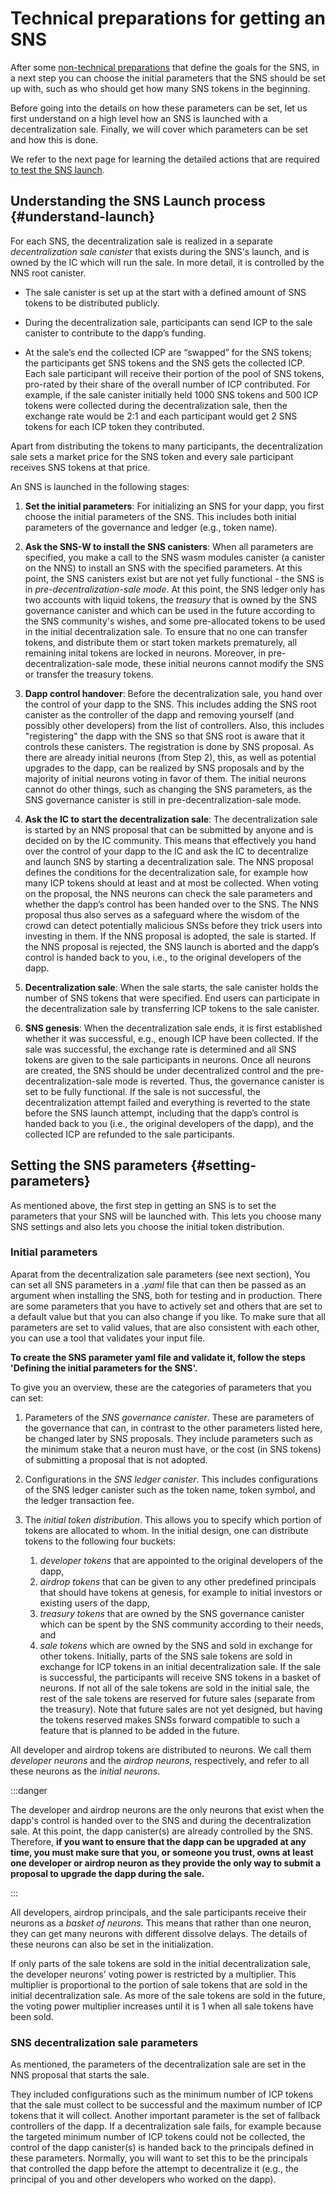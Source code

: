 # Technical preparations for getting an SNS

After some 
[non-technical preparations](../../../../tokenomics/sns/predeployment-considerations.md)
that define the goals for the SNS, in a next step you can 
choose the initial parameters that the SNS should be set up with, 
such as who should get how many SNS tokens in the beginning.

Before going into the details on how these parameters can be set, 
let us first understand on a high level how an SNS is launched with a 
decentralization sale.<!--Then, let us understand how you can get the right tools and generate
the right principals in order to set the SNS parameters.-->
Finally, we will cover which parameters can be set and how this
is done.

<!-- As mentioned in [the overview](get-sns-intro.md), another technical preparation
is that you might want to integrate parts of the SNS functionality into your dapp's frontend.
As this is work independent of preparing the launch, we describe this topic on a 
[separate page](../integrate-sns/frontend-integration.md).-->

We refer to the next page for learning the detailed actions that are
required 
[to test the SNS launch](./local-testing.md). <!-- and to 
[get an SNS in production](./get-sns-production.md).-->


## Understanding the SNS Launch process {#understand-launch}

For each SNS, the decentralization sale is realized in a separate
_decentralization sale canister_ that exists during the SNS's launch,
and is owned by the IC which will run the sale. In more detail, 
it is controlled by the NNS root canister.

* The sale canister is set up at the start with a defined amount of SNS tokens to be
  distributed publicly.

* During the decentralization sale, participants can send ICP to the sale canister
  to contribute to the dapp’s funding.

* At the sale’s end the collected ICP are “swapped” for the SNS tokens; the
  participants get SNS tokens and the SNS gets the collected ICP. Each sale 
  participant will receive their portion of the pool of SNS tokens, pro-rated
  by their share of the overall number of ICP contributed. For example, if the
  sale canister initially held 1000 SNS tokens and 500 ICP tokens were collected
  during the decentralization sale, then the exchange rate would be 2:1 and each
  participant would get 2 SNS tokens for each ICP token they contributed.

Apart from distributing the tokens to many participants, the decentralization sale 
sets a market price for the SNS token and every sale participant receives SNS 
tokens at that price.

An SNS is launched in the following stages:

1) **Set the initial parameters**: For initializing an SNS for 
   your dapp, you first choose the initial parameters of the SNS.
   This includes both initial parameters of the governance 
   and ledger (e.g., token name). 
   
2) **Ask the SNS-W to install the SNS canisters**:
   When all parameters are specified, you make a call to the SNS wasm modules canister
   (a canister on the NNS) to install an SNS with the specified parameters.
   At this point, the SNS canisters exist but are not yet
   fully functional - the SNS is in _pre-decentralization-sale mode_.
   At this point, the SNS ledger only has two accounts with
   liquid tokens, the _treasury_
   that is owned by the SNS governance canister and which 
   can be used in the future according
   to the SNS community's wishes, and some pre-allocated tokens to be used in the initial 
   decentralization sale.
   To ensure that no one can transfer tokens, and distribute
   them or start token markets
   prematurely, all remaining inital tokens are locked in neurons. 
   Moreover, in pre-decentralization-sale mode, 
   these initial neurons cannot modify the SNS or 
   transfer the treasury tokens.

3) **Dapp control handover**: Before the decentralization sale,
   you hand over the control of your dapp to the SNS.
   This includes adding the SNS root canister as the controller of the dapp and removing
   yourself (and possibly other developers) from the list of
   controllers. Also, this 
   includes "registering" the dapp with the SNS so that SNS 
   root is aware that it controls
   these canisters.
   The registration is done by SNS proposal.
   As there are already initial neurons (from Step 2), this,
   as well as potential upgrades
   to the dapp, can be realized by SNS proposals and by the 
   majority of
   initial neurons voting in favor of them.
   The initial neurons cannot do other things, such as changing
   the SNS
   parameters, as the SNS governance canister is still in
   pre-decentralization-sale mode.

4) **Ask the IC to start the decentralization sale**: The 
   decentralization sale
   is started by an NNS proposal that can be submitted by 
   anyone and is decided on by the
   IC community. This means that effectively you hand over 
   the control of your dapp
   to the IC and ask the IC to decentralize and launch SNS by
   starting a decentralization sale.
   The NNS proposal defines the conditions for the
   decentralization sale, for example
   how many ICP tokens should at least and at most be collected.
   When voting on the proposal, the NNS neurons can check
   the sale parameters and whether the dapp’s control has been
   handed over to the SNS.
   The NNS proposal thus also serves as a safeguard where 
   the wisdom of the crowd can
   detect potentially malicious SNSs before they trick 
   users into investing in them.
   If the NNS proposal is adopted, the sale is started. If the NNS proposal is rejected,
   the SNS launch is aborted and the dapp’s control is handed back to you, i.e., to the 
   original developers of the dapp.
   
5) **Decentralization sale**: When the sale starts, the sale canister holds the number
   of SNS tokens that were specified. End users can
   participate in the decentralization sale by transferring ICP tokens to the 
   sale canister.

6) **SNS genesis**: When the decentralization sale ends, it is first established whether
   it was successful, e.g., enough ICP have been collected. If the sale was successful,
   the exchange rate is determined and all SNS tokens are given to the sale participants in
   neurons. Once all neurons are created, the SNS should be under decentralized control
   and the pre-decentralization-sale mode is reverted. <!-- QUESTION: should we add here that this is subject to checks of the community?  -->
   Thus, the governance canister is set to be fully functional.
   If the sale is not successful, the decentralization attempt failed and everything
   is reverted to the state before the SNS launch attempt, including that the dapp’s control
   is handed back to you (i.e., the original developers of the dapp), and the 
   collected ICP are refunded to the sale participants.

   
## Setting the SNS parameters {#setting-parameters}
As mentioned above, the first step in getting an SNS is to set the parameters that
your SNS will be launched with.
This lets you choose many SNS settings and also lets you choose the initial 
token distribution.

### Initial parameters
Aparat from the decentralization sale parameters
(see next section), 
You can set all SNS parameters in a _.yaml_ file that can 
then be passed as an argument
when installing the SNS, both for testing and in production.
There are some parameters that you have to actively set and others that are set to a
default value but that you can also change if you like.
To make sure that all parameters are set to valid values, that are also consistent
with each other, you can use a tool that validates your input file. 

**To create the SNS parameter yaml file and validate it, follow the steps
'Defining the initial parameters for the SNS'.** <!--TODO-CLI/dfx-Link: -->

To give you an overview, these are the categories of parameters that you can set:
1. Parameters of the _SNS governance canister_. These are parameters of the governance
that can, in contrast to the other parameters listed here, be changed later 
   by SNS proposals. They include parameters such as the
   minimum stake that a neuron must have, or the cost (in SNS tokens) of submitting
   a proposal that is not adopted.
   
2. Configurations in the _SNS ledger canister_. This includes configurations of the SNS 
ledger canister such as the token name, token symbol, and the ledger transaction fee.

3. The _initial token distribution_. This allows you to specify which portion 
   of tokens are allocated to whom. In the initial design, one can distribute tokens to
   the following four buckets:
   1. _developer tokens_ that are appointed to the original developers of the dapp,
   2. _airdrop tokens_ that can be given to any other predefined principals that
      should have tokens at genesis, for example to initial investors or existing users
      of the dapp,
   3. _treasury tokens_ that are owned by the SNS governance canister which can be
      spent by the SNS community according to their needs, and
   4. _sale tokens_ which are owned by the SNS and sold in exchange for other tokens.
      Initially, parts of the SNS sale tokens are sold in exchange for ICP tokens
      in an initial decentralization sale. If the sale is successful, the participants
      will receive SNS tokens in a basket of neurons. 
      If not all of the sale tokens are sold in the initial sale, the rest of the
      sale tokens are reserved for future sales (separate from the treasury). 
      Note that future sales are not yet designed, but having the tokens reserved
      makes SNSs forward compatible to such a feature that is planned to be added in
      the future.

<!-- All developer and airdrop tokens are distributed to the 
[defined principals](#principals) at genesis in neurons.-->
All developer and airdrop tokens are distributed to neurons.
We call them _developer neurons_ and the _airdrop neurons_,
respectively, and refer to all these neurons as the _initial neurons_.
<!--We recommend to set up the principals as explained
[here](#principals), especially to make sure that you set up 
developer neurons for a principal `identityDevNeuron` that you
control.-->

:::danger

The developer and airdrop neurons are the only neurons that exist when
the dapp's control is handed over to the SNS and during the
decentralization sale.
At this point, the dapp canister(s) are already controlled by the SNS.
Therefore, **if you want to ensure that the dapp can be upgraded 
at any time, 
you must make sure that you, or someone you trust, owns at least
one developer or airdrop neuron as they provide the only way to 
submit a proposal
to upgrade the dapp during the sale.**

:::

All developers, airdrop principals, and the sale participants receive
their neurons as a _basket of neurons_.
This means that rather than one neuron, they can get many neurons 
with different dissolve delays. The details of these neurons can also
be set in the initialization.

If only parts of the sale tokens are sold in the initial decentralization sale,
the developer neurons' voting power is restricted by a multiplier. This multiplier 
is proportional to the portion of sale tokens that are sold in the initial 
decentralization sale. As more of the sale tokens are sold in the future, the
voting power multiplier increases until it is 1 when all sale tokens have been
sold.

### SNS decentralization sale parameters
As mentioned, the parameters of the decentralization sale are 
set in the NNS proposal that starts the sale.

They included configurations such as the minimum number of 
ICP tokens that the sale must collect to be successful and the
   maximum number of ICP tokens that it will collect.
   Another important parameter is the set of fallback controllers of the dapp.
   If a decentralization sale fails, for example because the targeted minimum number
   of ICP tokens could not be collected, the control of the dapp canister(s) is
   handed back to the principals defined in these parameters.
   Normally, you will want to set this to be the principals that controlled the dapp
   before the attempt to decentralize it (e.g., the principal of you and other
   developers who worked on the dapp).
